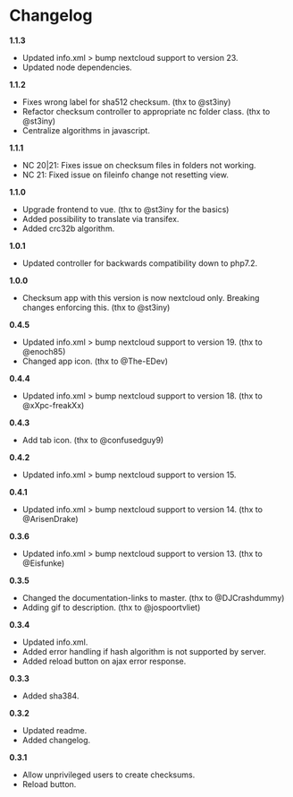 Changelog
=========

**1.1.3**
- Updated info.xml > bump nextcloud support to version 23.
- Updated node dependencies.

**1.1.2**
- Fixes wrong label for sha512 checksum. (thx to @st3iny)
- Refactor checksum controller to appropriate nc folder class. (thx to @st3iny)
- Centralize algorithms in javascript.

**1.1.1**
- NC 20|21: Fixes issue on checksum files in folders not working.
- NC 21: Fixed issue on fileinfo change not resetting view.

**1.1.0**
- Upgrade frontend to vue. (thx to @st3iny for the basics)
- Added possibility to translate via transifex.
- Added crc32b algorithm.

**1.0.1**
- Updated controller for backwards compatibility down to php7.2.

**1.0.0**
- Checksum app with this version is now nextcloud only. Breaking changes enforcing this. (thx to @st3iny)

**0.4.5**
- Updated info.xml > bump nextcloud support to version 19. (thx to @enoch85)
- Changed app icon. (thx to @The-EDev)

**0.4.4**
- Updated info.xml > bump nextcloud support to version 18. (thx to @xXpc-freakXx)

**0.4.3**
- Add tab icon. (thx to @confusedguy9)

**0.4.2**
- Updated info.xml > bump nextcloud support to version 15.

**0.4.1**
- Updated info.xml > bump nextcloud support to version 14. (thx to @ArisenDrake)

**0.3.6**
- Updated info.xml > bump nextcloud support to version 13. (thx to @Eisfunke)

**0.3.5**
- Changed the documentation-links to master. (thx to @DJCrashdummy)
- Adding gif to description. (thx to @jospoortvliet)

**0.3.4**
- Updated info.xml.
- Added error handling if hash algorithm is not supported by server.
- Added reload button on ajax error response.

**0.3.3**
- Added sha384.

**0.3.2**
- Updated readme.
- Added changelog.

**0.3.1**
- Allow unprivileged users to create checksums.
- Reload button.
